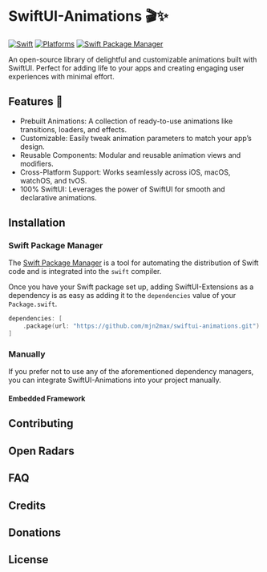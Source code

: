 # SwiftUI-Animations 🎬✨

[![Swift](https://img.shields.io/badge/Swift-5.7_5.8_5.9-orange?style=flat-square)](https://img.shields.io/badge/Swift-5.7_5.8_5.9-Orange?style=flat-square)
[![Platforms](https://img.shields.io/badge/Platforms-iOS_macOS_watchOS_tvOS_visionOS-yellowgreen?style=flat-square)](https://img.shields.io/badge/Platforms-iOS_macOS_watchOS_tvOS_visionOS-Green?style=flat-square)
[![Swift Package Manager](https://img.shields.io/badge/Swift_Package_Manager-compatible-orange?style=flat-square)](https://img.shields.io/badge/Swift_Package_Manager-compatible-orange?style=flat-square)

An open-source library of delightful and customizable animations built with SwiftUI. Perfect for adding life to your apps and creating engaging user experiences with minimal effort.

## Features 🚀

- Prebuilt Animations: A collection of ready-to-use animations like transitions, loaders, and effects.
- Customizable: Easily tweak animation parameters to match your app’s design.
- Reusable Components: Modular and reusable animation views and modifiers.
- Cross-Platform Support: Works seamlessly across iOS, macOS, watchOS, and tvOS.
- 100% SwiftUI: Leverages the power of SwiftUI for smooth and declarative animations.

## Installation

### Swift Package Manager

The [Swift Package Manager](https://swift.org/package-manager/) is a tool for automating the distribution of Swift code and is integrated into the `swift` compiler.

Once you have your Swift package set up, adding SwiftUI-Extensions as a dependency is as easy as adding it to the `dependencies` value of your `Package.swift`.

```swift
dependencies: [
    .package(url: "https://github.com/mjn2max/swiftui-animations.git")
]
```

### Manually

If you prefer not to use any of the aforementioned dependency managers, you can integrate SwiftUI-Animations into your project manually.

#### Embedded Framework

## Contributing

## Open Radars

## FAQ

## Credits

## Donations

## License
